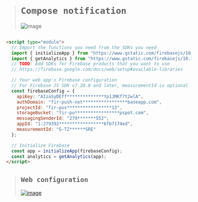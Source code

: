 ># `Compose notification`
>![image](https://github.com/user-attachments/assets/062c75ff-2941-4515-9d2b-84547767687a)

```html

<script type="module">
  // Import the functions you need from the SDKs you need
  import { initializeApp } from "https://www.gstatic.com/firebasejs/10.12.4/firebase-app.js";
  import { getAnalytics } from "https://www.gstatic.com/firebasejs/10.12.4/firebase-analytics.js";
  // TODO: Add SDKs for Firebase products that you want to use
  // https://firebase.google.com/docs/web/setup#available-libraries

  // Your web app's Firebase configuration
  // For Firebase JS SDK v7.20.0 and later, measurementId is optional
  const firebaseConfig = {
    apiKey: "AIzaSyDEff**************Yp1JMKf7t2wlA",
    authDomain: "fir-push-not*****************baseapp.com",
    projectId: "fir-pus*****************13",
    storageBucket: "fir-pu*****************pspot.com",
    messagingSenderId: "279*******552",
    appId: "1:279392*****************6fb7174ed",
    measurementId: "G-TZ******SRE"
  };

  // Initialize Firebase
  const app = initializeApp(firebaseConfig);
  const analytics = getAnalytics(app);
</script>
```

>## `Web configuration`
>[![image](https://github.com/user-attachments/assets/65eecfbd-49f5-4d84-a81d-2351a1165955)](https://console.firebase.google.com/project/fir-push-notification-85613/settings/cloudmessaging/web:M2MxY2RmNjgtNzBkMS00MmI0LWI2MjctYzRmYmM4MWFmN2Y4)
